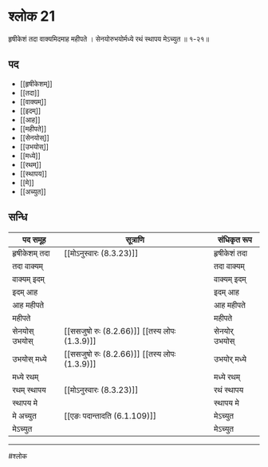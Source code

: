 # श्लोक 21

हृषीकेशं तदा वाक्यमिदमाह महीपते ।
सेनयोरुभयोर्मध्ये रथं स्थापय मेऽच्युत ॥ १-२१॥


## पद 

- [[हृषीकेशम्]]
- [[तदा]]
- [[वाक्यम्]]
- [[इदम्]]
- [[आह]]
- [[महीपते]]
- [[सेनयोस्]]
- [[उभयोस्]]
- [[मध्ये]]
- [[रथम्]]
- [[स्थापय]]
- [[मे]]
- [[अच्युत]]

## सन्धि

| पद समूह | सूत्राणि | संधिकृत रूप |
| ----- | ----- | ----- |
| हृषीकेशम् तदा |  [[मोऽनुस्वारः (8.3.23)]] | हृषीकेशं तदा |
| तदा वाक्यम् |  | तदा वाक्यम् |
| वाक्यम् इदम् |  | वाक्यम् इदम् |
| इदम् आह |  | इदम् आह |
| आह महीपते |  | आह महीपते |
| महीपते |  | महीपते |
| सेनयोस् उभयोस् |  [[ससजुषो रुः (8.2.66)]] [[तस्य लोपः (1.3.9)]] | सेनयोर् उभयोस् |
| उभयोस् मध्ये |  [[ससजुषो रुः (8.2.66)]] [[तस्य लोपः (1.3.9)]] | उभयोर् मध्ये |
| मध्ये रथम् |  | मध्ये रथम् |
| रथम् स्थापय |  [[मोऽनुस्वारः (8.3.23)]] | रथं स्थापय |
| स्थापय मे |  | स्थापय मे |
| मे अच्युत |  [[एङः पदान्तादति (6.1.109)]] | मेऽच्युत |
| मेऽच्युत |  | मेऽच्युत |


---

#श्लोक